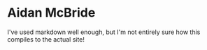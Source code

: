# Aidan McBride
I've used markdown well enough, but I'm not entirely sure how this compiles to the actual site!
